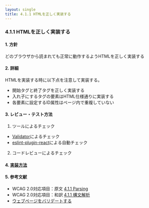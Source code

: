```yaml
---
layout: single
title: 4.1.1 HTMLを正しく実装する
---
```


### 4.1.1 HTMLを正しく実装する

#### 1. 方針

どのブラウザから読まれても正常に動作するようHTMLを正しく実装する

#### 2. 詳細

HTMLを実装する時に以下点を注意して実装する。

- 開始タグと終了タグを正しく実装する
- 入れ子にするタグの要素はHTML仕様通りに実装する
- 各要素に設定するID属性はページ内で重複していない

#### 3. レビュー・テスト方法

1. ツールによるチェック

 - [Validator](https://validator.w3.org/)によるチェック
 - [eslint-plugin-react](https://github.com/yannickcr/eslint-plugin-react)による自動チェック

2. コードレビューによるチェック

#### 4. [実装方法](/src/html/4/1/1.md)

#### 5. 参考文献

- WCAG 2.0対応項目：原文 [4.1.1 Parsing](https://www.w3.org/TR/2008/REC-WCAG20-20081211/#ensure-compat-parses)
- WCAG 2.0対応項目：和訳 [4.1.1 構文解析](https://waic.jp/docs/WCAG20/Overview.html#ensure-compat-parses)
- [ウェブページをバリデートする](https://waic.jp/docs/WCAG-TECHS/G134.html)
